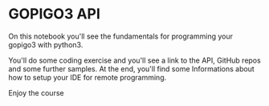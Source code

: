 # GOPIGO3 API

On this notebook you'll see the fundamentals for programming your gopigo3 with python3.

You'll do some coding exercise and you'll see a link to the API, GitHub repos and some further samples.
At the end, you'll find some Informations about how to setup your IDE for remote programming.

Enjoy the course